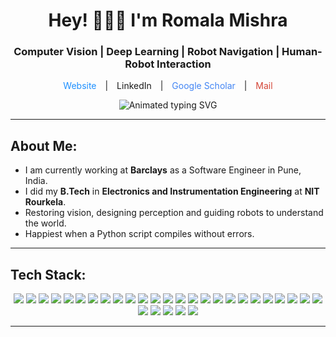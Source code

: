 <h1 align="center">Hey! 👩🏻‍💻 I'm Romala Mishra</h1>
<h3 align="center"> Computer Vision | Deep Learning | Robot Navigation | Human-Robot Interaction</h3>

<p align="center">
  <a href="https://romalamishra.github.io/" target="_blank" rel="noopener noreferrer" style="margin: 0 10px; text-decoration: none; color: #1E90FF;">
    Website
  </a> | 

  <a href="www.linkedin.com/in/romala-mishra" target="_blank" rel="noopener noreferrer" style="margin: 0 10px; display: inline-flex; align-items: center; text-decoration: none;">
    LinkedIn
  </a> | 

  <a href="https://scholar.google.com/citations?hl=en&user=gbEGCdgAAAAJ" target="_blank" rel="noopener noreferrer" style="margin: 0 10px; text-decoration: none; color: #4285F4;">
    Google Scholar
  </a> | 

  <a href="mailto:romalamishra10@gmail.com" target="_blank" rel="noopener noreferrer" style="margin: 0 10px; text-decoration: none; color: #D44638;">
    Mail
  </a>
</p>

<p align="center">
  <img src="https://readme-typing-svg.herokuapp.com?font=Fira+Code&weight=500&size=22&pause=1000&color=FF0000&center=true&vCenter=true&width=1000&lines=Restoring+what+the+eye+can’t+see%2C+with+what+the+mind+can+teach.&repeat=false" alt="Animated typing SVG" />
</p>




---

## About Me:
- I am currently working at **Barclays** as a Software Engineer in Pune, India.
- I did my **B.Tech** in **Electronics and Instrumentation Engineering** at **NIT Rourkela**.  
- Restoring vision, designing perception and guiding robots to understand the world.  
- Happiest when a Python script compiles without errors.



---

## Tech Stack:

<p align="center">
  <img src="https://img.shields.io/badge/PyTorch-%23EE4C2C.svg?style=for-the-badge&logo=PyTorch&logoColor=white" />
  <img src="https://img.shields.io/badge/TensorFlow-%23FF6F00.svg?style=for-the-badge&logo=TensorFlow&logoColor=white" />
  <img src="https://img.shields.io/badge/OpenCV-%23004880.svg?style=for-the-badge&logo=opencv&logoColor=white" />
  <img src="https://img.shields.io/badge/Keras-%23D00000.svg?style=for-the-badge&logo=keras&logoColor=white" />
  <img src="https://img.shields.io/badge/ROS-black?style=for-the-badge&logo=ros&logoColor=white" />
  <img src="https://img.shields.io/badge/SLAM-%23f9a825?style=for-the-badge&logo=github&logoColor=black" />
  <img src="https://img.shields.io/badge/scikit--learn-%23F7931E.svg?style=for-the-badge&logo=scikit-learn&logoColor=white" />
  <img src="https://img.shields.io/badge/Numpy-%23013243.svg?style=for-the-badge&logo=numpy&logoColor=white" />
  <img src="https://img.shields.io/badge/Pandas-%23150458.svg?style=for-the-badge&logo=pandas&logoColor=white" />
  <img src="https://img.shields.io/badge/Matplotlib-%230076B6.svg?style=for-the-badge&logo=matplotlib&logoColor=white" />
  <img src="https://img.shields.io/badge/Polars-%23FF4081.svg?style=for-the-badge&logoColor=white" />
  <img src="https://img.shields.io/badge/Dlib-%23176963.svg?style=for-the-badge&logoColor=white" />
  <img src="https://img.shields.io/badge/Python-%2314354C.svg?style=for-the-badge&logo=python&logoColor=white" />
  <img src="https://img.shields.io/badge/Anaconda-%2344A833.svg?style=for-the-badge&logo=anaconda&logoColor=white" />
  <img src="https://img.shields.io/badge/C-%2300599C.svg?style=for-the-badge&logo=c&logoColor=white" />
  <img src="https://img.shields.io/badge/C%2B%2B-%2300599C.svg?style=for-the-badge&logo=c%2B%2B&logoColor=white" />
  <img src="https://img.shields.io/badge/MATLAB-%23e3722c.svg?style=for-the-badge&logo=MathWorks&logoColor=white" />
  <img src="https://img.shields.io/badge/SQL-%230066CC.svg?style=for-the-badge&logo=sqlite&logoColor=white" />
  <img src="https://img.shields.io/badge/Arduino-%230097B5.svg?style=for-the-badge&logo=arduino&logoColor=white" />
  <img src="https://img.shields.io/badge/Jetson%20Nano-%2300C853.svg?style=for-the-badge&logo=nvidia&logoColor=white" />
  <img src="https://img.shields.io/badge/Raspberry%20Pi-%23C51A4A.svg?style=for-the-badge&logo=raspberrypi&logoColor=white" />
  <img src="https://img.shields.io/badge/Linux-%23FCC624?style=for-the-badge&logo=linux&logoColor=black" />
  <img src="https://img.shields.io/badge/MediaPipe-%23FF6F00.svg?style=for-the-badge&logo=mediapipe&logoColor=white" />
  <img src="https://img.shields.io/badge/SSIS-%23007ACC.svg?style=for-the-badge&logo=microsoftsqlserver&logoColor=white" />
  <img src="https://img.shields.io/badge/AutoSys-%231e90ff?style=for-the-badge&logo=apacheairflow&logoColor=white" />
  <img src="https://img.shields.io/badge/PyODBC-%231c8adb?style=for-the-badge&logo=python&logoColor=white" />
  <img src="https://img.shields.io/badge/Pydantic-%23007EC6.svg?style=for-the-badge&logo=pydantic&logoColor=white" />
  <img src="https://img.shields.io/badge/FastAPI-%23009688.svg?style=for-the-badge&logo=fastapi&logoColor=white" />
  <img src="https://img.shields.io/badge/Docker-%230072C6.svg?style=for-the-badge&logo=docker&logoColor=white" />
  <img src="https://img.shields.io/badge/Streamlit-%23FF4B4B.svg?style=for-the-badge&logo=streamlit&logoColor=white" />
</p>


---




